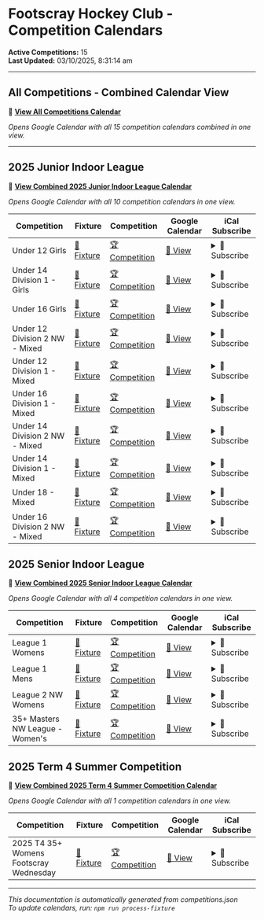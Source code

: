 # Footscray Hockey Club - Competition Calendars

**Active Competitions:** 15  
**Last Updated:** 03/10/2025, 8:31:14 am  

---

## All Competitions - Combined Calendar View

📅 **<a href="https://calendar.google.com/calendar/embed?height=600&wkst=2&ctz=Australia%2FMelbourne&showPrint=0&showTz=0&src=e5b4e34ae8aa71f8f86178b195b908ccdc38cd5694eb4a468b467aa8d67f4f0a%40group.calendar.google.com&src=13651278507f211f086c099770b42c3be55552e45816828a669bbb729e660e78%40group.calendar.google.com&src=9e5e3cdf582696c7dc8d0adf7553a69684a027a22d9be3e84c477b80b2784956%40group.calendar.google.com&src=9ddee750429d586f84b07edddf58549294fcd283441febffba66ebacebb30421%40group.calendar.google.com&src=c33e9dd54ec3a5885dd2f32b281f22b2d7b0cb40f9ddf0ca5a396e6de679551d%40group.calendar.google.com&src=faabe77e1b1b35c7245c461583e63d5e1f7f284b00dbd58157772063dbb232eb%40group.calendar.google.com&src=bfc22559d697640ebfdbebcc36db42dd75b02decfa3d6bd4677a69f764c63d99%40group.calendar.google.com&src=b55ff8ee1a8ee8fded1d4a4baeb888626050055e1aee21873ff6766d56ff6932%40group.calendar.google.com&src=d48c4091c7dd1b5316d7edce7a7ba8b6265beb806b7038c69f2a3c1e7a312fe4%40group.calendar.google.com&src=56b90be6d6f0b7774bf1b8b6ff48e6d9b918abcbe3b8003a750f2cda64c75398%40group.calendar.google.com&src=0a44fcc6122969f2c8183416e52b602b48292d9c0e19e449d5a1d867948ce644%40group.calendar.google.com&src=de176a7d8a94cda770a6c10467e10dffc86ac14f6762693b195d002bb13895e1%40group.calendar.google.com&src=d1b49e075ba05119dc13e51eba84549f50045b195577beb97286e200dc574dab%40group.calendar.google.com&src=a1dd7d3ae24165be6fc0f2c097f3ab3fab127282c078e0fbe9975da4969f2cfb%40group.calendar.google.com&src=0c06381c76848567adb2436e32c6705ca890455a25aa8eb54e365ec8cee8ccb7%40group.calendar.google.com&src=15353587bd4dd21c88b7479be13e5daf847d6ed6a834eee0c433d03fe37fcca4%40group.calendar.google.com&color=%23616161&color=%23285F9B&color=%23285F9B&color=%23285F9B&color=%23285F9B&color=%23285F9B&color=%23285F9B&color=%23285F9B&color=%23285F9B&color=%23285F9B&color=%23285F9B&color=%23D50000&color=%23D50000&color=%23D50000&color=%23D50000&color=%23008000" target="_blank">View All Competitions Calendar</a>**

*Opens Google Calendar with all 15 competition calendars combined in one view.*

---

## 2025 Junior Indoor League

📅 **<a href="https://calendar.google.com/calendar/embed?height=600&wkst=2&ctz=Australia%2FMelbourne&showPrint=0&showTz=0&src=e5b4e34ae8aa71f8f86178b195b908ccdc38cd5694eb4a468b467aa8d67f4f0a%40group.calendar.google.com&src=13651278507f211f086c099770b42c3be55552e45816828a669bbb729e660e78%40group.calendar.google.com&src=9e5e3cdf582696c7dc8d0adf7553a69684a027a22d9be3e84c477b80b2784956%40group.calendar.google.com&src=9ddee750429d586f84b07edddf58549294fcd283441febffba66ebacebb30421%40group.calendar.google.com&src=c33e9dd54ec3a5885dd2f32b281f22b2d7b0cb40f9ddf0ca5a396e6de679551d%40group.calendar.google.com&src=faabe77e1b1b35c7245c461583e63d5e1f7f284b00dbd58157772063dbb232eb%40group.calendar.google.com&src=bfc22559d697640ebfdbebcc36db42dd75b02decfa3d6bd4677a69f764c63d99%40group.calendar.google.com&src=b55ff8ee1a8ee8fded1d4a4baeb888626050055e1aee21873ff6766d56ff6932%40group.calendar.google.com&src=d48c4091c7dd1b5316d7edce7a7ba8b6265beb806b7038c69f2a3c1e7a312fe4%40group.calendar.google.com&src=56b90be6d6f0b7774bf1b8b6ff48e6d9b918abcbe3b8003a750f2cda64c75398%40group.calendar.google.com&src=0a44fcc6122969f2c8183416e52b602b48292d9c0e19e449d5a1d867948ce644%40group.calendar.google.com&color=%23616161&color=%23285F9B&color=%23285F9B&color=%23285F9B&color=%23285F9B&color=%23285F9B&color=%23285F9B&color=%23285F9B&color=%23285F9B&color=%23285F9B&color=%23285F9B" target="_blank">View Combined 2025 Junior Indoor League Calendar</a>**

*Opens Google Calendar with all 10 competition calendars in one view.*

| Competition | Fixture | Competition | Google Calendar | iCal Subscribe |
|-------------|----------|-------------|----------|----------------|
| Under 12 Girls | <a href="https://www.hockeyvictoria.org.au/games/team/23988/375099" target="_blank">🏑 Fixture</a> | <a href="https://www.hockeyvictoria.org.au/games/23988/39708" target="_blank">🏆 Competition</a> | <a href="https://calendar.google.com/calendar/embed?src=13651278507f211f086c099770b42c3be55552e45816828a669bbb729e660e78%40group.calendar.google.com" target="_blank">📅 View</a> | <details><summary>📲 Subscribe</summary>Copy this link and paste it into your preferred calendar: https://calendar.google.com/calendar/ical/13651278507f211f086c099770b42c3be55552e45816828a669bbb729e660e78%40group.calendar.google.com/public/basic.ics</details> |
| Under 14 Division 1 - Girls | <a href="https://www.hockeyvictoria.org.au/games/team/23988/375137" target="_blank">🏑 Fixture</a> | <a href="https://www.hockeyvictoria.org.au/games/23988/39709" target="_blank">🏆 Competition</a> | <a href="https://calendar.google.com/calendar/embed?src=9e5e3cdf582696c7dc8d0adf7553a69684a027a22d9be3e84c477b80b2784956%40group.calendar.google.com" target="_blank">📅 View</a> | <details><summary>📲 Subscribe</summary>Copy this link and paste it into your preferred calendar: https://calendar.google.com/calendar/ical/9e5e3cdf582696c7dc8d0adf7553a69684a027a22d9be3e84c477b80b2784956%40group.calendar.google.com/public/basic.ics</details> |
| Under 16 Girls | <a href="https://www.hockeyvictoria.org.au/games/team/23988/375174" target="_blank">🏑 Fixture</a> | <a href="https://www.hockeyvictoria.org.au/games/23988/39710" target="_blank">🏆 Competition</a> | <a href="https://calendar.google.com/calendar/embed?src=9ddee750429d586f84b07edddf58549294fcd283441febffba66ebacebb30421%40group.calendar.google.com" target="_blank">📅 View</a> | <details><summary>📲 Subscribe</summary>Copy this link and paste it into your preferred calendar: https://calendar.google.com/calendar/ical/9ddee750429d586f84b07edddf58549294fcd283441febffba66ebacebb30421%40group.calendar.google.com/public/basic.ics</details> |
| Under 12 Division 2 NW - Mixed | <a href="https://www.hockeyvictoria.org.au/games/team/23988/375077" target="_blank">🏑 Fixture</a> | <a href="https://www.hockeyvictoria.org.au/games/23988/39715" target="_blank">🏆 Competition</a> | <a href="https://calendar.google.com/calendar/embed?src=c33e9dd54ec3a5885dd2f32b281f22b2d7b0cb40f9ddf0ca5a396e6de679551d%40group.calendar.google.com" target="_blank">📅 View</a> | <details><summary>📲 Subscribe</summary>Copy this link and paste it into your preferred calendar: https://calendar.google.com/calendar/ical/c33e9dd54ec3a5885dd2f32b281f22b2d7b0cb40f9ddf0ca5a396e6de679551d%40group.calendar.google.com/public/basic.ics</details> |
| Under 12 Division 1 - Mixed | <a href="https://www.hockeyvictoria.org.au/games/team/23988/375065" target="_blank">🏑 Fixture</a> | <a href="https://www.hockeyvictoria.org.au/games/23988/39704" target="_blank">🏆 Competition</a> | <a href="https://calendar.google.com/calendar/embed?src=faabe77e1b1b35c7245c461583e63d5e1f7f284b00dbd58157772063dbb232eb%40group.calendar.google.com" target="_blank">📅 View</a> | <details><summary>📲 Subscribe</summary>Copy this link and paste it into your preferred calendar: https://calendar.google.com/calendar/ical/faabe77e1b1b35c7245c461583e63d5e1f7f284b00dbd58157772063dbb232eb%40group.calendar.google.com/public/basic.ics</details> |
| Under 16 Division 1 - Mixed | <a href="https://www.hockeyvictoria.org.au/games/team/23988/375148" target="_blank">🏑 Fixture</a> | <a href="https://www.hockeyvictoria.org.au/games/23988/39706" target="_blank">🏆 Competition</a> | <a href="https://calendar.google.com/calendar/embed?src=bfc22559d697640ebfdbebcc36db42dd75b02decfa3d6bd4677a69f764c63d99%40group.calendar.google.com" target="_blank">📅 View</a> | <details><summary>📲 Subscribe</summary>Copy this link and paste it into your preferred calendar: https://calendar.google.com/calendar/ical/bfc22559d697640ebfdbebcc36db42dd75b02decfa3d6bd4677a69f764c63d99%40group.calendar.google.com/public/basic.ics</details> |
| Under 14 Division 2 NW - Mixed | <a href="https://www.hockeyvictoria.org.au/games/team/23988/375119" target="_blank">🏑 Fixture</a> | <a href="https://www.hockeyvictoria.org.au/games/23988/39716" target="_blank">🏆 Competition</a> | <a href="https://calendar.google.com/calendar/embed?src=b55ff8ee1a8ee8fded1d4a4baeb888626050055e1aee21873ff6766d56ff6932%40group.calendar.google.com" target="_blank">📅 View</a> | <details><summary>📲 Subscribe</summary>Copy this link and paste it into your preferred calendar: https://calendar.google.com/calendar/ical/b55ff8ee1a8ee8fded1d4a4baeb888626050055e1aee21873ff6766d56ff6932%40group.calendar.google.com/public/basic.ics</details> |
| Under 14 Division 1 - Mixed | <a href="https://www.hockeyvictoria.org.au/games/team/23988/375108" target="_blank">🏑 Fixture</a> | <a href="https://www.hockeyvictoria.org.au/games/23988/39705" target="_blank">🏆 Competition</a> | <a href="https://calendar.google.com/calendar/embed?src=d48c4091c7dd1b5316d7edce7a7ba8b6265beb806b7038c69f2a3c1e7a312fe4%40group.calendar.google.com" target="_blank">📅 View</a> | <details><summary>📲 Subscribe</summary>Copy this link and paste it into your preferred calendar: https://calendar.google.com/calendar/ical/d48c4091c7dd1b5316d7edce7a7ba8b6265beb806b7038c69f2a3c1e7a312fe4%40group.calendar.google.com/public/basic.ics</details> |
| Under 18 - Mixed | <a href="https://www.hockeyvictoria.org.au/games/team/23988/375182" target="_blank">🏑 Fixture</a> | <a href="https://www.hockeyvictoria.org.au/games/23988/39707" target="_blank">🏆 Competition</a> | <a href="https://calendar.google.com/calendar/embed?src=56b90be6d6f0b7774bf1b8b6ff48e6d9b918abcbe3b8003a750f2cda64c75398%40group.calendar.google.com" target="_blank">📅 View</a> | <details><summary>📲 Subscribe</summary>Copy this link and paste it into your preferred calendar: https://calendar.google.com/calendar/ical/56b90be6d6f0b7774bf1b8b6ff48e6d9b918abcbe3b8003a750f2cda64c75398%40group.calendar.google.com/public/basic.ics</details> |
| Under 16 Division 2 NW - Mixed | <a href="https://www.hockeyvictoria.org.au/games/team/23988/375159" target="_blank">🏑 Fixture</a> | <a href="https://www.hockeyvictoria.org.au/games/23988/39717" target="_blank">🏆 Competition</a> | <a href="https://calendar.google.com/calendar/embed?src=0a44fcc6122969f2c8183416e52b602b48292d9c0e19e449d5a1d867948ce644%40group.calendar.google.com" target="_blank">📅 View</a> | <details><summary>📲 Subscribe</summary>Copy this link and paste it into your preferred calendar: https://calendar.google.com/calendar/ical/0a44fcc6122969f2c8183416e52b602b48292d9c0e19e449d5a1d867948ce644%40group.calendar.google.com/public/basic.ics</details> |


## 2025 Senior Indoor League

📅 **<a href="https://calendar.google.com/calendar/embed?height=600&wkst=2&ctz=Australia%2FMelbourne&showPrint=0&showTz=0&src=e5b4e34ae8aa71f8f86178b195b908ccdc38cd5694eb4a468b467aa8d67f4f0a%40group.calendar.google.com&src=de176a7d8a94cda770a6c10467e10dffc86ac14f6762693b195d002bb13895e1%40group.calendar.google.com&src=d1b49e075ba05119dc13e51eba84549f50045b195577beb97286e200dc574dab%40group.calendar.google.com&src=a1dd7d3ae24165be6fc0f2c097f3ab3fab127282c078e0fbe9975da4969f2cfb%40group.calendar.google.com&src=0c06381c76848567adb2436e32c6705ca890455a25aa8eb54e365ec8cee8ccb7%40group.calendar.google.com&color=%23616161&color=%23D50000&color=%23D50000&color=%23D50000&color=%23D50000" target="_blank">View Combined 2025 Senior Indoor League Calendar</a>**

*Opens Google Calendar with all 4 competition calendars in one view.*

| Competition | Fixture | Competition | Google Calendar | iCal Subscribe |
|-------------|----------|-------------|----------|----------------|
| League 1 Womens | <a href="https://www.hockeyvictoria.org.au/games/team/23987/375029" target="_blank">🏑 Fixture</a> | <a href="https://www.hockeyvictoria.org.au/games/23987/39696" target="_blank">🏆 Competition</a> | <a href="https://calendar.google.com/calendar/embed?src=de176a7d8a94cda770a6c10467e10dffc86ac14f6762693b195d002bb13895e1%40group.calendar.google.com" target="_blank">📅 View</a> | <details><summary>📲 Subscribe</summary>Copy this link and paste it into your preferred calendar: https://calendar.google.com/calendar/ical/de176a7d8a94cda770a6c10467e10dffc86ac14f6762693b195d002bb13895e1%40group.calendar.google.com/public/basic.ics</details> |
| League 1 Mens | <a href="https://www.hockeyvictoria.org.au/games/team/23987/375022" target="_blank">🏑 Fixture</a> | <a href="https://www.hockeyvictoria.org.au/games/23987/39698" target="_blank">🏆 Competition</a> | <a href="https://calendar.google.com/calendar/embed?src=d1b49e075ba05119dc13e51eba84549f50045b195577beb97286e200dc574dab%40group.calendar.google.com" target="_blank">📅 View</a> | <details><summary>📲 Subscribe</summary>Copy this link and paste it into your preferred calendar: https://calendar.google.com/calendar/ical/d1b49e075ba05119dc13e51eba84549f50045b195577beb97286e200dc574dab%40group.calendar.google.com/public/basic.ics</details> |
| League 2 NW Womens | <a href="https://www.hockeyvictoria.org.au/games/team/23987/375038" target="_blank">🏑 Fixture</a> | <a href="https://www.hockeyvictoria.org.au/games/23987/39699" target="_blank">🏆 Competition</a> | <a href="https://calendar.google.com/calendar/embed?src=a1dd7d3ae24165be6fc0f2c097f3ab3fab127282c078e0fbe9975da4969f2cfb%40group.calendar.google.com" target="_blank">📅 View</a> | <details><summary>📲 Subscribe</summary>Copy this link and paste it into your preferred calendar: https://calendar.google.com/calendar/ical/a1dd7d3ae24165be6fc0f2c097f3ab3fab127282c078e0fbe9975da4969f2cfb%40group.calendar.google.com/public/basic.ics</details> |
| 35+ Masters NW League - Women's | <a href="https://www.hockeyvictoria.org.au/games/team/23987/375010" target="_blank">🏑 Fixture</a> | <a href="https://www.hockeyvictoria.org.au/games/23987/39697" target="_blank">🏆 Competition</a> | <a href="https://calendar.google.com/calendar/embed?src=0c06381c76848567adb2436e32c6705ca890455a25aa8eb54e365ec8cee8ccb7%40group.calendar.google.com" target="_blank">📅 View</a> | <details><summary>📲 Subscribe</summary>Copy this link and paste it into your preferred calendar: https://calendar.google.com/calendar/ical/0c06381c76848567adb2436e32c6705ca890455a25aa8eb54e365ec8cee8ccb7%40group.calendar.google.com/public/basic.ics</details> |


## 2025 Term 4 Summer Competition

📅 **<a href="https://calendar.google.com/calendar/embed?height=600&wkst=2&ctz=Australia%2FMelbourne&showPrint=0&showTz=0&src=e5b4e34ae8aa71f8f86178b195b908ccdc38cd5694eb4a468b467aa8d67f4f0a%40group.calendar.google.com&src=15353587bd4dd21c88b7479be13e5daf847d6ed6a834eee0c433d03fe37fcca4%40group.calendar.google.com&color=%23616161&color=%23008000" target="_blank">View Combined 2025 Term 4 Summer Competition Calendar</a>**

*Opens Google Calendar with all 1 competition calendars in one view.*

| Competition | Fixture | Competition | Google Calendar | iCal Subscribe |
|-------------|----------|-------------|----------|----------------|
| 2025 T4 35+ Womens Footscray Wednesday | <a href="https://www.hockeyvictoria.org.au/games/team/24044/376315" target="_blank">🏑 Fixture</a> | <a href="https://www.hockeyvictoria.org.au/games/24044/39773" target="_blank">🏆 Competition</a> | <a href="https://calendar.google.com/calendar/embed?src=15353587bd4dd21c88b7479be13e5daf847d6ed6a834eee0c433d03fe37fcca4%40group.calendar.google.com" target="_blank">📅 View</a> | <details><summary>📲 Subscribe</summary>Copy this link and paste it into your preferred calendar: https://calendar.google.com/calendar/ical/15353587bd4dd21c88b7479be13e5daf847d6ed6a834eee0c433d03fe37fcca4%40group.calendar.google.com/public/basic.ics</details> |


---

*This documentation is automatically generated from competitions.json*  
*To update calendars, run: `npm run process-fixture`*
